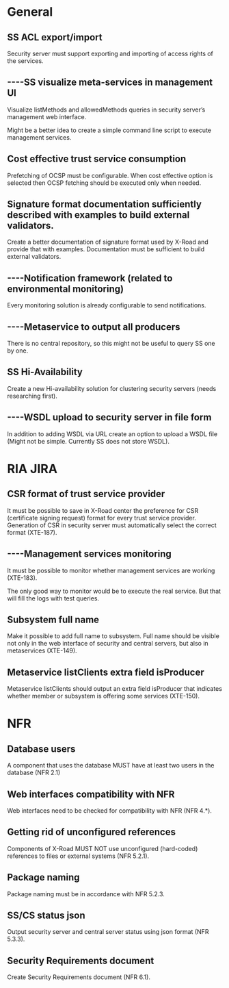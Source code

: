 General
=======

SS ACL export/import
--------------------

Security server must support exporting and importing of access rights of
the services.

----SS visualize meta-services in management UI
-----------------------------------------------

Visualize listMethods and allowedMethods queries in security server’s
management web interface.

Might be a better idea to create a simple command line script to execute
management services.

Cost effective trust service consumption
----------------------------------------

Prefetching of OCSP must be configurable. When cost effective option is
selected then OCSP fetching should be executed only when needed.

Signature format documentation sufficiently described with examples to build external validators.
-------------------------------------------------------------------------------------------------

Create a better documentation of signature format used by X-Road and
provide that with examples. Documentation must be sufficient to build
external validators.

----Notification framework (related to environmental monitoring)
----------------------------------------------------------------

Every monitoring solution is already configurable to send notifications.

----Metaservice to output all producers
---------------------------------------

There is no central repository, so this might not be useful to query SS
one by one.

SS Hi-Availability
------------------

Create a new Hi-availability solution for clustering security servers
(needs researching first).

----WSDL upload to security server in file form
-----------------------------------------------

In addition to adding WSDL via URL create an option to upload a WSDL
file (Might not be simple. Currently SS does not store WSDL).

RIA JIRA
========

CSR format of trust service provider
------------------------------------

It must be possible to save in X-Road center the preference for CSR
(certificate signing request) format for every trust service provider.
Generation of CSR in security server must automatically select the
correct format (XTE-187).

----Management services monitoring
----------------------------------

It must be possible to monitor whether management services are working
(XTE-183).

The only good way to monitor would be to execute the real service. But
that will fill the logs with test queries.

Subsystem full name
-------------------

Make it possible to add full name to subsystem. Full name should be
visible not only in the web interface of security and central servers,
but also in metaservices (XTE-149).

Metaservice listClients extra field isProducer
----------------------------------------------

Metaservice listClients should output an extra field isProducer that
indicates whether member or subsystem is offering some services
(XTE-150).

NFR
===

Database users
--------------

A component that uses the database MUST have at least two users in the
database (NFR 2.1)

Web interfaces compatibility with NFR
-------------------------------------

Web interfaces need to be checked for compatibility with NFR (NFR 4.\*).

Getting rid of unconfigured references
--------------------------------------

Components of X-Road MUST NOT use unconfigured (hard-coded) references
to files or external systems (NFR 5.2.1).

Package naming
--------------

Package naming must be in accordance with NFR 5.2.3.

SS/CS status json
-----------------

Output security server and central server status using json format (NFR
5.3.3).

Security Requirements document
------------------------------

Create Security Requirements document (NFR 6.1).
